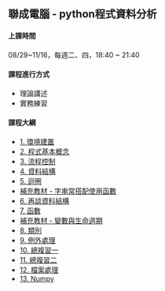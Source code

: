 ## 聯成電腦 - python程式資料分析

#### 上課時間

08/29~11/16，每週二、四，18:40 ~ 21:40

#### 課程進行方式

- 理論講述
- 實務練習

#### 課程大綱
- [1. 環境建置](http://mirdex.github.io/Python_20230912/1.%20environment.slides.html)
- [2. 程式基本概念](http://mirdex.github.io/Python_20230912/2.%20basic%20concept.slides.html)
- [3. 流程控制](http://mirdex.github.io/Python_20230912/3.%20流程控制(Q).slides.html)
- [4. 資料結構](http://mirdex.github.io/Python_20230912/4.%20資料結構_Q.slides.html)
- [5. 迴圈](http://mirdex.github.io/Python_20230912/5.%20迴圈_Q.slides.html)
- [補充教材 - 字串常搭配使用函數](http://mirdex.github.io/Python_20230912/5-1.%20補充%20-%20字串常搭配使用函數_Q.slides.html)
- [6. 再談資料結構](http://mirdex.github.io/Python_20230912/6.%20再談資料結構_Q.slides.html)
- [7. 函數](http://mirdex.github.io/Python_20230912/7.%20函數_Q.slides.html)
- [補充教材 - 變數與生命週期](http://mirdex.github.io/Python_20230912/9.%20變數與生命週期.slides.html)
- [8. 類別](http://mirdex.github.io/Python_20230912/8.%20類別_Q.slides.html)
- [9. 例外處理](http://mirdex.github.io/Python_20230912/10.%20例外處理.slides.html)
- [10. 總複習一](http://mirdex.github.io/Python_20230912/0.%20Python前言(Q).slides.html)
- [11. 總複習二](http://mirdex.github.io/Python_20230912/1.%20模組開發(Q).slides.html)
- [12. 檔案處理](http://mirdex.github.io/Python_20230912/2.%20檔案處理(一)(Q).slides.html)
- [13. Numpy](http://mirdex.github.io/Python_20230912/3.%20NumPy(Q).slides.html)
